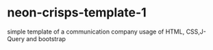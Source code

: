 # neon-crisps-template-1
simple template of a communication company
usage of HTML, CSS,J-Query and bootstrap
